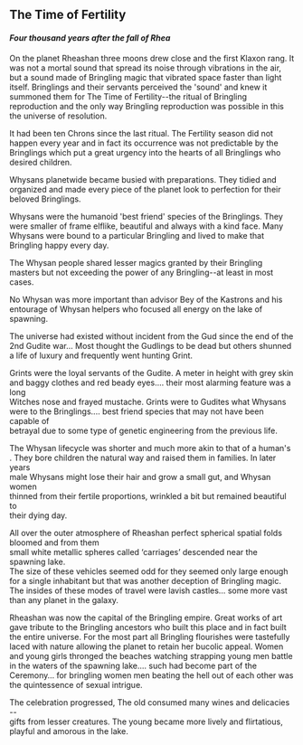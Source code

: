 ## The Time of Fertility
#### *Four thousand years after the fall of Rhea*

On the planet Rheashan three moons drew close and the first Klaxon rang. It was not a mortal sound that spread its noise through vibrations in the air, but a sound made of Bringling magic that vibrated space faster than light itself.  Bringlings and their servants perceived the 'sound' and knew it summoned them for The Time of Fertility--the ritual of Bringling reproduction and the only way Bringling reproduction was possible in this the universe of resolution.

It had been ten Chrons since the last ritual.  The Fertility season did not happen every year and in fact its occurrence was not predictable by the Bringlings which put a great urgency into the hearts of all Bringlings who desired children.

Whysans planetwide became busied with preparations. They tidied and organized and made every piece of the planet look to perfection for their beloved Bringlings.  

Whysans were the humanoid 'best friend' species of the Bringlings.  They were smaller of frame elflike, beautiful and always with a kind face. 
Many Whysans were bound to a particular Bringling and lived to make that Bringling happy every day. 

The Whysan people shared lesser magics granted by their Bringling masters but not exceeding the power of any Bringling--at least in most cases.

No Whysan was more important than advisor Bey of the Kastrons and his entourage of Whysan helpers who focused all energy on the lake of spawning. 

The universe had existed without incident from the Gud since the end of the 2nd Gudite war... Most thought the Gudlings to be dead but others shunned a life of luxury and frequently went hunting Grint.

Grints were the loyal servants of the Gudite. A meter in height with grey skin  
and baggy clothes and red beady eyes.... their most alarming feature was a long  
Witches nose and frayed mustache. Grints were to Gudites what Whysans  
were to the Bringlings.... best friend species that may not have been capable of  
betrayal due to some type of genetic engineering from the previous life.

The Whysan lifecycle was shorter and much more akin to that of a human's
. They bore children the natural way and raised them in families. In later years  
male Whysans might lose their hair and grow a small gut, and Whysan women  
thinned from their fertile  proportions, wrinkled a bit but remained beautiful to  
their dying day.

All over the outer atmosphere of Rheashan perfect spherical spatial folds bloomed and from them  
small white metallic spheres called ‘carriages’ descended near the spawning lake.     
The size of these vehicles seemed odd for they seemed only large enough for a single inhabitant but that was another deception of Bringling magic. The insides of these modes of travel were lavish castles… some more vast than any planet in the galaxy.  

Rheashan was now the capital of the Bringling empire. Great works of art  
gave tribute to the Bringling ancestors who built this place and in fact built the entire universe.  For the most part all Bringling flourishes were tastefully laced with nature allowing the planet to retain her bucolic appeal. Women and young girls thronged the beaches watching strapping young men battle in the waters of the spawning lake.... such had become part of the  
Ceremony… for bringling women men beating the hell out of each other was the quintessence of sexual intrigue.

The celebration progressed, The old consumed many wines and delicacies \--  
gifts from lesser creatures. The young became more lively and flirtatious,  
playful and amorous in the lake.


